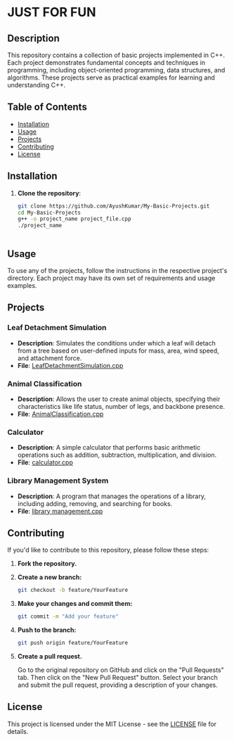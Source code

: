 # JUST FOR FUN

## Description
This repository contains a collection of basic projects implemented in C++. Each project demonstrates fundamental concepts and techniques in programming, including object-oriented programming, data structures, and algorithms. These projects serve as practical examples for learning and understanding C++.

## Table of Contents
- [Installation](#installation)
- [Usage](#usage)
- [Projects](#projects)
- [Contributing](#contributing)
- [License](#license)

## Installation

1. **Clone the repository**:
   ```bash
   git clone https://github.com/AyushKumar/My-Basic-Projects.git
   cd My-Basic-Projects
   g++ -o project_name project_file.cpp
   ./project_name



## Usage
To use any of the projects, follow the instructions in the respective project's directory. Each project may have its own set of requirements and usage examples.

## Projects

### Leaf Detachment Simulation
- **Description**: Simulates the conditions under which a leaf will detach from a tree based on user-defined inputs for mass, area, wind speed, and attachment force.
- **File**: [LeafDetachmentSimulation.cpp](LeafDetachmentSimulation.cpp)

### Animal Classification
- **Description**: Allows the user to create animal objects, specifying their characteristics like life status, number of legs, and backbone presence.
- **File**: [AnimalClassification.cpp](AnimalClassification.cpp)

### Calculator
- **Description**: A simple calculator that performs basic arithmetic operations such as addition, subtraction, multiplication, and division.
- **File**: [calculator.cpp](calculator.cpp)

### Library Management System
- **Description**: A program that manages the operations of a library, including adding, removing, and searching for books.
- **File**: [library management.cpp](library%20management.cpp)



## Contributing

If you'd like to contribute to this repository, please follow these steps:

1. **Fork the repository.**
2. **Create a new branch:**
    ```bash
    git checkout -b feature/YourFeature
    ```
3. **Make your changes and commit them:**
    ```bash
    git commit -m "Add your feature"
    ```
4. **Push to the branch:**
    ```bash
    git push origin feature/YourFeature
    ```
5. **Create a pull request.**

   Go to the original repository on GitHub and click on the "Pull Requests" tab. Then click on the "New Pull Request" button. Select your branch and submit the pull request, providing a description of your changes.

## License

This project is licensed under the MIT License - see the [LICENSE](LICENSE) file for details.




